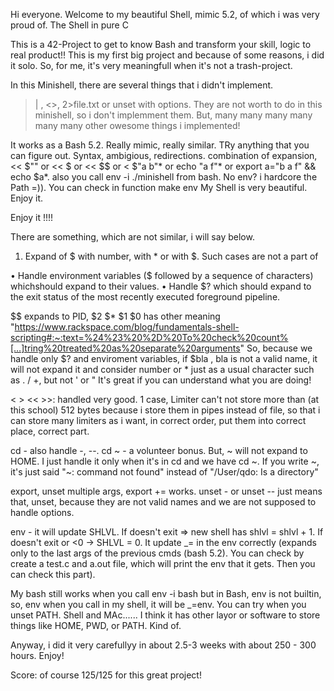 Hi everyone. Welcome to my beautiful Shell, mimic 5.2, of which i was very proud of. The Shell in pure C

This is a 42-Project to get to know Bash and transform your skill, logic to real product!!
This is my first big project and because of some reasons, i did it solo. So, for me, it's very meaningfull when it's not a trash-project.

In this Minishell, there are several things that i didn't implement.

>| , <>,    2>file.txt or unset with options.
They are not worth to do in this minishell, so i don't implemment them.
But, many many many many many many other owesome things i implemented!

It works as a Bash 5.2.
Really mimic, really similar. TRy anything that you can figure out. Syntax, ambigious, redirections.
combination of expansion, << $"" or << $ or << $$ or < $"a     b"*       or echo "a      f"* or export a="b      a         f" && echo $a*.
also you call env -i ./minishell from bash. No env? i hardcore the Path =)). You can check in function make env
My Shell is very beautiful. Enjoy it.


Enjoy it !!!!

There are something, which are not similar, i will say below.
1. Expand of $ with number, with * or with $.
Such cases are not a part of

• Handle environment variables ($ followed by a sequence of characters) whichshould expand to their values.
• Handle $? which should expand to the exit status of the most recently executed foreground pipeline.

$$ expands to PID, $2 $* $1 $0 has other meaning "https://www.rackspace.com/blog/fundamentals-shell-scripting#:~:text=%24%23%20%2D%20To%20check%20count%[…]tring%20treated%20as%20separate%20arguments"
So, because we handle only $? and enviroment variables, if $bla , bla is not a valid name, it will not expand it and consider number or * just as a usual character such as . / +, but not ' or "
It's great if you can understand what you are doing!

< > << >>: handled very good. 1 case, Limiter can't not store more than (at this school) 512 bytes because i store them in pipes instead of file, so that i can store many limiters as i want,
in correct order, put them into correct place, correct part.

cd - also handle -, --. cd ~ - a volunteer bonus.
But, ~ will not expand to HOME. I just handle it only when it's in cd and we have cd ~.
If you write ~, it's just said "~: command not found" instead of "/User/qdo: Is a directory" 

export, unset multiple args, export += works.
unset - or unset -- just means that, unset, because they are not valid names and we are not supposed to handle options.

env - it will update SHLVL. If doesn't exit => new shell has shlvl = shlvl + 1. If doesn't exit or <0 -> SHLVL = 0.  It update _= in the env correctly
(expands only to the last args of the previous cmds (bash 5.2). You can check by create a test.c and a.out file, which will print the env that it gets. Then you can check this part).

My bash still works when you call env -i bash
but in Bash, env is not builtin, so, env when you call in my shell, it will be _=env. You can try when you unset PATH.
Shell and MAc...... I think it has other layor or software to store things like HOME, PWD, or PATH. Kind of.

Anyway, i did it very carefullyy in about 2.5-3 weeks with about 250 - 300 hours. Enjoy!

Score: of course 125/125 for this great project!
